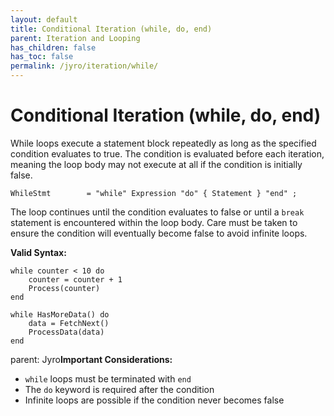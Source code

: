 ```yaml
---
layout: default
title: Conditional Iteration (while, do, end)
parent: Iteration and Looping
has_children: false
has_toc: false
permalink: /jyro/iteration/while/
---
```


# Conditional Iteration (while, do, end)

While loops execute a statement block repeatedly as long as the specified condition evaluates to true. The condition is evaluated before each iteration, meaning the loop body may not execute at all if the condition is initially false.

```
WhileStmt        = "while" Expression "do" { Statement } "end" ;
```

The loop continues until the condition evaluates to false or until a `break` statement is encountered within the loop body. Care must be taken to ensure the condition will eventually become false to avoid infinite loops.

**Valid Syntax:**
```jyro
while counter < 10 do
    counter = counter + 1
    Process(counter)
end

while HasMoreData() do
    data = FetchNext()
    ProcessData(data)
end
```

parent: Jyro**Important Considerations:**
- `while` loops must be terminated with `end`
- The `do` keyword is required after the condition
- Infinite loops are possible if the condition never becomes false